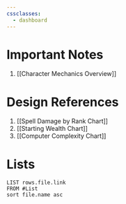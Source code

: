 ```yaml
---
cssclasses:
  - dashboard
---
```

# Important Notes 
1. [[Character Mechanics Overview]]
# Design References
1. [[Spell Damage by Rank Chart]]
2. [[Starting Wealth Chart]]
3. [[Computer Complexity Chart]]
# Lists
```dataview
LIST rows.file.link 
FROM #List 
sort file.name asc
```
